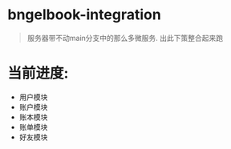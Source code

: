 # bngelbook-integration

> 服务器带不动main分支中的那么多微服务. 出此下策整合起来跑

# 当前进度:

- 用户模块
- 账户模块
- 账本模块
- 账单模块
- 好友模块